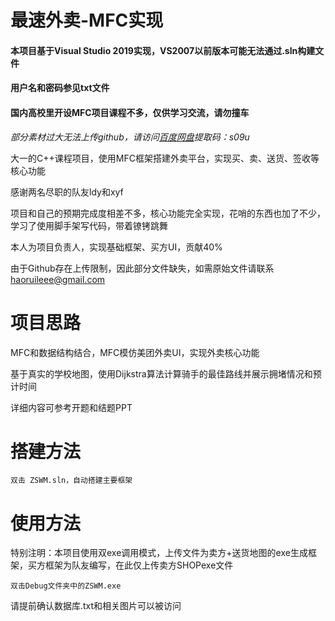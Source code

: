# 最速外卖-MFC实现

#### 本项目基于Visual Studio 2019实现，VS2007以前版本可能无法通过.sln构建文件

#### 用户名和密码参见txt文件

#### 国内高校里开设MFC项目课程不多，仅供学习交流，请勿撞车

*部分素材过大无法上传github，请访问[百度网盘](https://pan.baidu.com/s/1bl5kE8vqgQVTxmkv3QIoYw)提取码：s09u*

大一的C++课程项目，使用MFC框架搭建外卖平台，实现买、卖、送货、签收等核心功能

感谢两名尽职的队友ldy和xyf

项目和自己的预期完成度相差不多，核心功能完全实现，花哨的东西也加了不少，学习了使用脚手架写代码，带着镣铐跳舞

本人为项目负责人，实现基础框架、买方UI，贡献40%

由于Github存在上传限制，因此部分文件缺失，如需原始文件请联系 [haoruileee@gmail.com](haoruileee@gmail.com)

# 项目思路

MFC和数据结构结合，MFC模仿美团外卖UI，实现外卖核心功能

基于真实的学校地图，使用Dijkstra算法计算骑手的最佳路线并展示拥堵情况和预计时间

详细内容可参考开题和结题PPT

# 搭建方法
```
双击 ZSWM.sln，自动搭建主要框架
```
# 使用方法
特别注明：本项目使用双exe调用模式，上传文件为卖方+送货地图的exe生成框架，买方框架为队友编写，在此仅上传卖方SHOPexe文件
```
双击Debug文件夹中的ZSWM.exe
```
请提前确认数据库.txt和相关图片可以被访问

